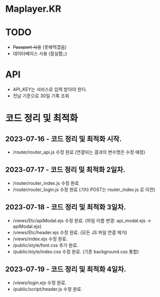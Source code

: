 # Maplayer.KR

# TODO
  * ~~Passport 사용~~ (못해먹겠음)
  * 데이터베이스 사용 (절실함;;)

# API
  * API_KEY는 서비스로 입력 받아야 한다.
  * 전날 기준으로 30일 기록 조회
  
# 코드 정리 및 최적화
## 2023-07-16 - 코드 정리 및 최적화 시작.
  * /router/router_api.js 수정 완료 (연결되는 결과의 변수명은 수정 예정)

## 2023-07-17 - 코드 정리 및 최적화 2일차.
  * /router/router_index.js 수정 완료
  * /router/router_login.js 수정 완료 (기타 POST는 router_index.js 로 이전)

## 2023-07-18 - 코드 정리 및 최적화 3일차.
  * /views/Etc/apiModal.ejs 수정 완료. (파일 이름 변경: api_modal.ejs -> apiModal.ejs)
  * /views/Etc/header.ejs 수정 완료. (모든 JS 파일 연결 제거)
  * /views/index.ejs 수정 완료.
  * /public/style/font.css 추가 완료.
  * /public/style/index.css 수정 완료. (기존 background.css 통합)

## 2023-07-19 - 코드 정리 및 최적화 4일차.
  * /views/login.ejs 수정 완료.
  * /public/script/header.js 수정 완료.
  